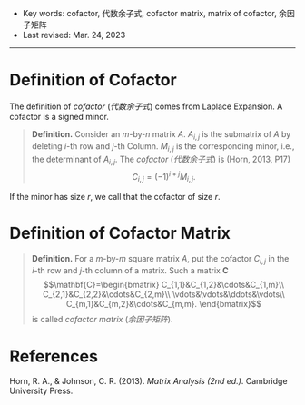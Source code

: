 - Key words: cofactor, 代数余子式, cofactor matrix, matrix of cofactor, 余因子矩阵
- Last revised: Mar. 24, 2023

---

# Definition of Cofactor

The definition of *cofactor* (*代数余子式*) comes from Laplace Expansion. A cofactor is a signed minor.

> **Definition.** Consider an $m$-by-$n$ matrix $A$. $A_{i,j}$ is the submatrix of $A$ by deleting $i$-th row and $j$-th Column. $M_{i,j}$ is the corresponding minor, i.e., the determinant of $A_{i,j}$. The *cofactor* (*代数余子式*) is (Horn, 2013, P17)
> $$C_{i,j}=(-1)^{i+j}M_{i,j}.$$

If the minor has size $r$, we call that the cofactor of size $r$.

# Definition of Cofactor Matrix

> **Definition.** For a $m$-by-$m$ square matrix $A$, put the cofactor $C_{i,j}$ in the $i$-th row and $j$-th column of a matrix. Such a matrix $\mathbf{C}$
> $$\mathbf{C}=\begin{bmatrix}
   C_{1,1}&C_{1,2}&\cdots&C_{1,m}\\
   C_{2,1}&C_{2,2}&\cdots&C_{2,m}\\
   \vdots&\vdots&\ddots&\vdots\\
   C_{m,1}&C_{m,2}&\cdots&C_{m,m}.
\end{bmatrix}$$
> is called *cofactor matrix* (*余因子矩阵*).

# References

Horn, R. A., & Johnson, C. R. (2013). *Matrix Analysis (2nd ed.)*. Cambridge University Press.